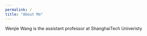 ```yaml
---
permalink: /
title: "About Me"
---
```


Wenjie Wang is the assistant professor at ShanghaiTech Univeristy

